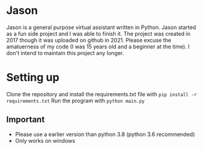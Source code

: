 # Jason
Jason is a general purpose virtual assistant written in Python. Jason started as a fun side project and I was able to finish it. The project was created in 2017 though it was uploaded on github in 2021. Please excuse the amatuerness of my code (I was 15 years old and a beginner at the time). I don't intend to maintain this project any longer.

# Setting up
Clone the repository and install the requirements.txt file with ```pip install -r requirements.txt```
Run the program with ```python main.py```

## Important
- Please use a earlier version than python 3.8 (python 3.6 recommended)
- Only works on windows
